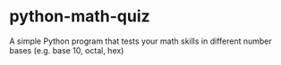 # python-math-quiz
A simple Python program that tests your math skills in different number bases (e.g. base 10, octal, hex)

